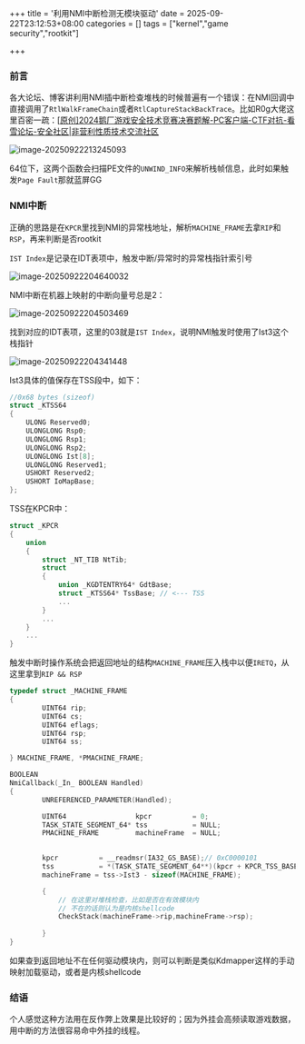 +++
title = '利用NMI中断检测无模块驱动'
date = 2025-09-22T23:12:53+08:00
categories = []
tags = ["kernel","game security","rootkit"]

+++

### 前言

各大论坛、博客讲利用NMI插中断检查堆栈的时候普遍有一个错误：在NMI回调中直接调用了`RtlWalkFrameChain`或者`RtlCaptureStackBackTrace`。比如R0g大佬这里百密一疏：[[原创\]2024鹅厂游戏安全技术竞赛决赛题解-PC客户端-CTF对抗-看雪论坛-安全社区|非营利性质技术交流社区](https://bbs.kanxue.com/thread-281459.htm)

![image-20250922213245093](https://liangcha666.oss-cn-beijing.aliyuncs.com/ReverseBlog/image-20250922213245093.png)

64位下，这两个函数会扫描PE文件的`UNWIND_INFO`来解析栈帧信息，此时如果触发`Page Fault`那就蓝屏GG

### NMI中断

正确的思路是在`KPCR`里找到NMI的异常栈地址，解析`MACHINE_FRAME`去拿`RIP`和`RSP`，再来判断是否rootkit



`IST Index`是记录在IDT表项中，触发中断/异常时的异常栈指针索引号

![image-20250922204640032](https://liangcha666.oss-cn-beijing.aliyuncs.com/ReverseBlog/image-20250922204640032.png)

NMI中断在机器上映射的中断向量号总是2：

![image-20250922204503469](https://liangcha666.oss-cn-beijing.aliyuncs.com/ReverseBlog/image-20250922204503469.png)

找到对应的IDT表项，这里的03就是`IST Index`，说明NMI触发时使用了Ist3这个栈指针

![image-20250922204341448](https://liangcha666.oss-cn-beijing.aliyuncs.com/ReverseBlog/image-20250922204341448.png)

Ist3具体的值保存在TSS段中，如下：

```c++
//0x68 bytes (sizeof)
struct _KTSS64
{
    ULONG Reserved0;                                                        //0x0
    ULONGLONG Rsp0;                                                         //0x4
    ULONGLONG Rsp1;                                                         //0xc
    ULONGLONG Rsp2;                                                         //0x14
    ULONGLONG Ist[8];                                                       //0x1c
    ULONGLONG Reserved1;                                                    //0x5c
    USHORT Reserved2;                                                       //0x64
    USHORT IoMapBase;                                                       //0x66
}; 
```

TSS在KPCR中：

```c++
struct _KPCR
{
    union
    {
        struct _NT_TIB NtTib;                                               //0x0
        struct
        {
            union _KGDTENTRY64* GdtBase;                                    //0x0
            struct _KTSS64* TssBase; // <--- TSS                            //0x8
            ...
        }
        ...
    }
    ...
}
```

触发中断时操作系统会把返回地址的结构`MACHINE_FRAME`压入栈中以便`IRETQ`，从这里拿到`RIP && RSP`

```c++
typedef struct _MACHINE_FRAME
{
        UINT64 rip;
        UINT64 cs;
        UINT64 eflags;
        UINT64 rsp;
        UINT64 ss;

} MACHINE_FRAME, *PMACHINE_FRAME;

BOOLEAN
NmiCallback(_In_ BOOLEAN Handled)
{
        UNREFERENCED_PARAMETER(Handled);

        UINT64                 kpcr          = 0;
        TASK_STATE_SEGMENT_64* tss           = NULL;
        PMACHINE_FRAME         machineFrame  = NULL;

        
        kpcr          = __readmsr(IA32_GS_BASE);// 0xC0000101
        tss           = *(TASK_STATE_SEGMENT_64**)(kpcr + KPCR_TSS_BASE_OFFSET);// 0x8
        machineFrame = tss->Ist3 - sizeof(MACHINE_FRAME);

        {
            // 在这里对堆栈检查，比如是否在有效模块内
            // 不在的话则认为是内核shellcode
            CheckStack(machineFrame->rip,machineFrame->rsp);
            
        }
}
```

如果查到返回地址不在任何驱动模块内，则可以判断是类似Kdmapper这样的手动映射加载驱动，或者是内核shellcode

### 结语

个人感觉这种方法用在反作弊上效果是比较好的；因为外挂会高频读取游戏数据，用中断的方法很容易命中外挂的线程。

